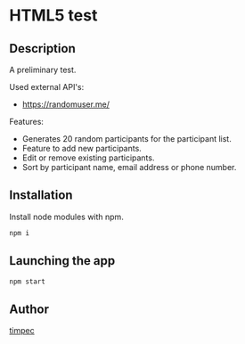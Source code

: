 # HTML5 test

## Description

A preliminary test.

Used external API's:

- https://randomuser.me/

Features:

- Generates 20 random participants for the participant list.
- Feature to add new participants.
- Edit or remove existing participants.
- Sort by participant name, email address or phone number.

## Installation

Install node modules with npm.

```bash
npm i
```

## Launching the app

```bash
npm start
```

## Author

[timpec](https://github.com/timpec)
